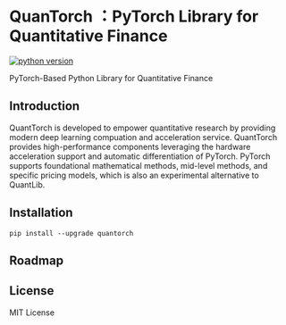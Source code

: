 # QuanTorch ：PyTorch Library for Quantitative Finance


[![python version](https://img.shields.io/badge/python-3.9+-brightgreen.svg)](https://github.com/jialuechen)

PyTorch-Based Python Library for Quantitative Finance

## Introduction
QuantTorch is developed to empower quantitative research by providing modern deep learning compuation and acceleration service. QuantTorch provides high-performance components leveraging the hardware acceleration support and automatic differentiation of PyTorch. PyTorch supports foundational mathematical methods, mid-level methods, and specific pricing models, which is also an experimental alternative to QuantLib.

## Installation
```
pip install --upgrade quantorch
```

## Roadmap

## License

MIT License